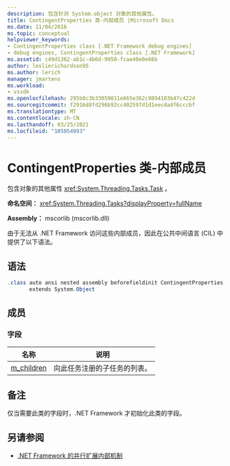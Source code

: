 ```yaml
---
description: 包含针对 System.object 对象的其他属性。
title: ContingentProperties 类-内部成员 |Microsoft Docs
ms.date: 11/04/2016
ms.topic: conceptual
helpviewer_keywords:
- ContingentProperties class [.NET Framework debug engines]
- debug engines, ContingentProperties class [.NET Framework]
ms.assetid: c49d1362-ab1c-4b6d-9950-fcae40e0e66b
author: leslierichardson95
ms.author: lerich
manager: jmartens
ms.workload:
- vssdk
ms.openlocfilehash: 295b8c3b33059811e665e362c9894103b47c422d
ms.sourcegitcommit: f2916d8fd296b92cc402597d1d1eecda4f6cccbf
ms.translationtype: MT
ms.contentlocale: zh-CN
ms.lasthandoff: 03/25/2021
ms.locfileid: "105054993"
---
```

# <a name="contingentproperties-class---internal-members"></a>ContingentProperties 类-内部成员
包含对象的其他属性 <xref:System.Threading.Tasks.Task> 。

 **命名空间：** <xref:System.Threading.Tasks?displayProperty=fullName>

 **Assembly：** mscorlib (mscorlib.dll) 

 由于无法从 .NET Framework 访问这些内部成员，因此在公共中间语言 (CIL) 中提供了以下语法。

## <a name="syntax"></a>语法

```csharp
.class auto ansi nested assembly beforefieldinit ContingentProperties
       extends System.Object
```

## <a name="members"></a>成员

### <a name="fields"></a>字段

|名称|说明|
|----------|-----------------|
|[m_children](../../extensibility/debugger/m-children-field.md)|向此任务注册的子任务的列表。|

## <a name="remarks"></a>备注
 仅当需要此类的字段时，.NET Framework 才初始化此类的字段。

## <a name="see-also"></a>另请参阅
- [.NET Framework 的并行扩展内部机制](../../extensibility/debugger/parallel-extension-internals-for-the-dotnet-framework.md)
